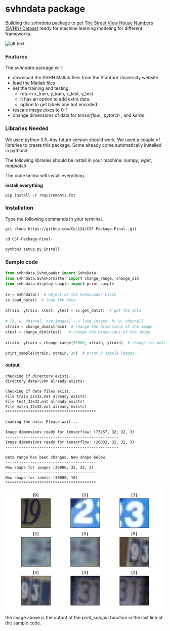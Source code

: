# svhndata package
Building the *svhndata* package to get [The Street View House Numbers (SVHN) Dataset](http://ufldl.stanford.edu/housenumbers/) ready for machine learning modeling for different frameworks.

![alt text][svhn-image]

[svhn-image]:http://ufldl.stanford.edu/housenumbers/32x32eg.png "image from Stanford webpage"

### Features
The *svhndata* package will:

- download the SVHN Matlab files from the Stanford University website.
- load the Matlab files
- set the training and testing.
  - return x_train, y_train, x_test, y_test.
  - it has an option to add extra data.
  - option to get labels one hot encoded
- rescale image pixes to 0-1
- change dimensions of data for _tensorflow_ , _pytorch_ , and _keras_ .


### Libraries Needed
We used python 3.5. Any future version should work.
We used a couple of libraries to create this package. 
Some already come automatically installed in python3. 

The following libraries should be install in your machine:
_numpy_, _wget_, _matplotlib_

The code below will install everything.

__install everything__
```
pip install -r requirements.txt
```

### Installation
Type the following commands in your terminal.
```
git clone https://github.com/CeL124/CSF-Package-Final-.git

cd CSF-Package-Final-

python3 setup.py install 
```


### Sample code
```python
from svhndata.SvhnLoader import SvhnData
from svhndata.SvhnFormatter import change_range, change_dim
from svhndata.display_sample import print_sample

sv = SvhnData()  # object of the SvhnLoader Class
sv.load_data()  # load the data

xtrain, ytrain, xtest, ytest = sv.get_data()  # get the data

# [h, w, channel, num_images] --> [num_images, h, w, channel]
xtrain = change_dim(xtrain)  # change the dimensions of the image
xtest = change_dim(xtest)   # change the dimensions of the image

xtrain, ytrain = change_range(30000, xtrain, ytrain)  # change the data size to 30,000

print_sample(xtrain, ytrain, 20)  # print 9 sample images.
```
#### output
```
checking if directory exists...
directory data-Svhn already exists!

Checking if data files exist...
File train_32x32.mat already exists!
File test_32x32.mat already exists!
File extra_32x32.mat already exists!
****************************************

Loading the data. Please wait...

Image dimensions ready for tensorflow: (73257, 32, 32, 3)
--------------------------------------------------
Image dimensions ready for tensorflow: (26032, 32, 32, 3)
--------------------------------------------------

Data range has been changed. New shape below
----------------------------------------
New shape for images (30000, 32, 32, 3)
----------------------------------------
New shape for labels (30000, 10)
****************************************
```
![alt text][output-img]

[output-img]:img_output.png "output image"

the image above is the output of the _print_sample_ function in the last line of the sample code.
